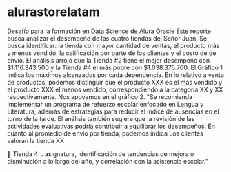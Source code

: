 # alurastorelatam
Desafío para la formación en Data Science de Alura Oracle
Este reporte busca analizar el desempeño de las cuatro tiendas del Señor Juan. Se busca identificar: la tienda con mayor cantidad de ventas, el producto más y menos vendido, la calificación por parte de los clientes y el costo de de envío. 
El análisis arrojó que la Tienda #2 tiene el mejor desempeño con  $1.116.343.500 y la Tienda #4 el más pobre con $1.038.375.700. El Gráfico 1 indica los máximos alcanzados por cada dependencia. 
En lo relativo a venta de productos, podemos distinguir que el producto XXX es el más vendido y el producto XXX el menos vendido, correspondiendo a la categoría XX y XX respectivamente. Nos apoyamos en el gráfico 2.
"Se recomienda implementar un programa de refuerzo escolar enfocado en Lengua y Literatura, además de estrategias para reducir el índice de ausencias en el turno de la tarde. El análisis también sugiere que la revisión de las actividades evaluativas podría contribuir a equilibrar los desempeños.
En cuanto al promedio de envío por tienda, podemos indica
Los clientes valoran la tienda XX 

🏬 Tienda 4: .  asignatura, identificación de tendencias de mejora o disminución a lo largo del año, y correlación con la asistencia escolar."
